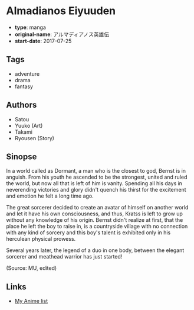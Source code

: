 # Almadianos Eiyuuden

-   **type**: manga
-   **original-name**: アルマディアノス英雄伝
-   **start-date**: 2017-07-25

## Tags

-   adventure
-   drama
-   fantasy

## Authors

-   Satou
-   Yuuko (Art)
-   Takami
-   Ryousen (Story)

## Sinopse

In a world called as Dormant, a man who is the closest to god, Bernst is in anguish. From his youth he ascended to be the strongest, united and ruled the world, but now all that is left of him is vanity. Spending all his days in neverending victories and glory didn't quench his thirst for the excitement and emotion he felt a long time ago.

The great sorcerer decided to create an avatar of himself on another world and let it have his own consciousness, and thus, Kratss is left to grow up without any knowledge of his origin. Bernst didn't realize at first, that the place he left the boy to raise in, is a countryside village with no connection with any kind of sorcery and this boy's talent is exhibited only in his herculean physical prowess.

Several years later, the legend of a duo in one body, between the elegant sorcerer and meathead warrior has just started!

(Source: MU, edited)

## Links

-   [My Anime list](https://myanimelist.net/manga/108536/Almadianos_Eiyuuden)
